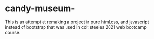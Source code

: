 # candy-museum-
This is an attempt at remaking a project in pure html,css, and javascript instead of bootstrap that was used in colt steeles 2021 web bootcamp course.
